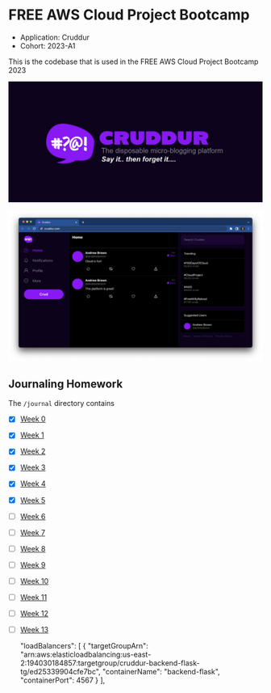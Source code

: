 # FREE AWS Cloud Project Bootcamp

- Application: Cruddur
- Cohort: 2023-A1

This is the codebase that is used in the FREE AWS Cloud Project Bootcamp 2023

![Cruddur Graphic](_docs/assets/cruddur-banner.jpg)

![Cruddur Screenshot](_docs/assets/cruddur-screenshot.png)

## Journaling Homework

The `/journal` directory contains

- [x] [Week 0](journal/week0.md)
- [x] [Week 1](journal/week1.md)
- [x] [Week 2](journal/week2.md)
- [x] [Week 3](journal/week3.md)
- [x] [Week 4](journal/week4.md)
- [x] [Week 5](journal/week5.md)
- [ ] [Week 6](journal/week6.md)
- [ ] [Week 7](journal/week7.md)
- [ ] [Week 8](journal/week8.md)
- [ ] [Week 9](journal/week9.md)
- [ ] [Week 10](journal/week10.md)
- [ ] [Week 11](journal/week11.md)
- [ ] [Week 12](journal/week12.md)
- [ ] [Week 13](journal/week13.md)


  "loadBalancers": [
    {
        "targetGroupArn": "arn:aws:elasticloadbalancing:us-east-2:194030184857:targetgroup/cruddur-backend-flask-tg/ed25339904cfe7bc",
        "containerName": "backend-flask",
        "containerPort": 4567
    }
  ],
